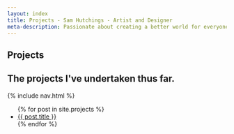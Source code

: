 ```yaml
---
layout: index
title: Projects - Sam Hutchings - Artist and Designer
meta-description: Passionate about creating a better world for everyone, through making great experiences. Open to opportunities.
---
```


<section id="s-topper">
  <div class="container" id="c-topper">
    <h1>Projects</h1>
    <h2>The projects I've undertaken thus far.</h2>
  </div>
</section>
<section id="s-nav">
  <div class="container" id="c-nav">
    <nav>
      {% include nav.html %}
    </nav>
  </div>
</section>
<section id="s-designingTheFuture">
  <div class="container" id="c-designingTheFuture">
    <ul>
      {% for post in site.projects %}
        <li>
          <a href="{{ post.url }}">{{ post.title }}</a>
        </li>
      {% endfor %}
    </ul>
  </div>
</section>
